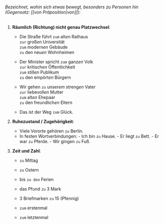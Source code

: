 ###### Bezeichnet, wohin sich etwas bewegt, besonders zu Personen hin (Gegensatz: [[von Präposition|von]]):

1) **Räumlich (Richtung) nicht genau Platzwechsel**:
	- Die Straße führt `zum` alt*en* Rathaus  
                    `zur` groß*en* Universität  
                    `zum` modern*en* Gebäude  
                    `zu` de*n* neu*en* Wohnheimen  
	
	-  Der Minister spricht `zum` ganz*en* Volk  
                       `zur` kritisch*en* Öffentlichkeit  
                       `zum` still*en* Publikum  
                       `zu` de*n* empört*en* Bürgern  

	-   Wir gehen `zu` unser*em* streng*en* Vater  
				`zur` liebevoll*en* Mutter  
				`zum` alt*en* Ehepaar  
				`zu` de*n* freundlich*en* Eltern  
	    
	- Das ist der Weg `zum` Glück.

2) **Ruhezustand / Zugehörigkeit**:
	- Viele Vororte gehören `zu` Berlin.
	- In festen Wortverbindungen:
		  - Ich bin `zu` Hause.
		  - Er liegt `zu` Bett.
		  - Er war `zu` Pferde.
		  - Wir gingen `zu` Fuß.

3) **Zeit und Zahl**:
	- `zu` Mittag
	- `zu` Ostern
	- bis `zu den` Ferien
	
	- das Pfund `zu` 3 Mark
	- 3 Briefmarken `zu` 15 (Pfennig)
	- `zum` erstenmal
	- `zum` letztenmal
